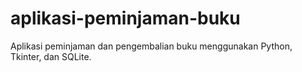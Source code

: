 # aplikasi-peminjaman-buku
Aplikasi peminjaman dan pengembalian buku menggunakan Python, Tkinter, dan SQLite.
